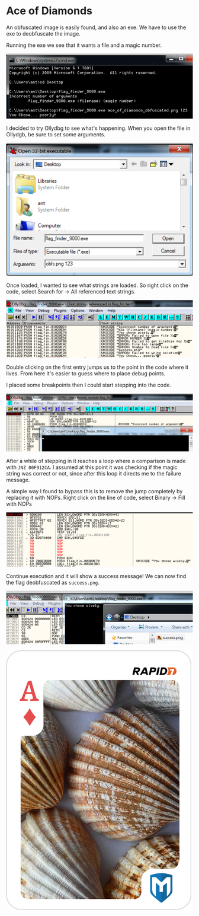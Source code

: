 # Ace of Diamonds

An obfuscated image is easily found, and also an exe. We have to use the exe to deobfuscate the image.

Running the exe we see that it wants a file and a magic number.

![flag finder](flag_finder.png)

I decided to try Ollydbg to see what's happening. When you open the file in Ollydgb, be sure to set some arguments.

![args](args.png)

Once loaded, I wanted to see what strings are loaded. So right click on the code, select Search for -> All referenced text strings.

![all strings](all_strings.png)

Double clicking on the first entry jumps us to the point in the code where it lives. From here it's easier to guess where to place debug points.

I placed some breakpoints then I could start stepping into the code.

![debug](debug.png)

After a while of stepping in it reaches a loop where a comparison is made with `JNZ 00F912CA`. I assumed at this point it was checking if the magic string was correct or not, since after this loop it directs me to the failure message.

A simple way I found to bypass this is to remove the jump completely by replacing it with NOPs. Right click on the line of code, select Binary -> Fill with NOPs

![nops](nops.png)

Continue execution and it will show a success message! We can now find the flag deobfuscated as `success.png`.

![success](success.png)

![ace of diamonds](ace_of_diamonds.png)